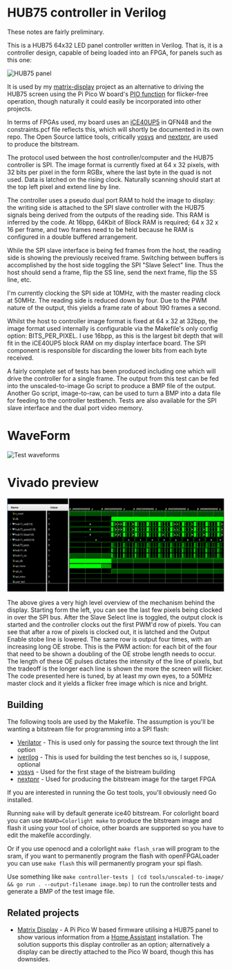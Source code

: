 # HUB75 controller in Verilog

These notes are fairly preliminary.

This is a HUB75 64x32 LED panel controller written in Verilog. That is, it is a controller design, capable of being loaded into an FPGA, for panels such as this one:

![HUB75 panel](images/hub75-panel.jpg)

It is used by my [matrix-display](https://github.com/aslak3/matrix-display) project as an alternative to driving the HUB75 screen using the Pi Pico W board's [PIO function](https://blues.com/blog/raspberry-pi-pico-pio/) for flicker-free operation, though naturally it could easily be incorporated into other projects.

In terms of FPGAs used, my board uses an [iCE40UP5](https://www.latticesemi.com/en/Products/FPGAandCPLD/iCE40UltraPlus) in QFN48 and the constraints.pcf file reflects this, which will shortly be documented in its own repo. The Open Source lattice tools, critically [yosys](https://github.com/YosysHQ/yosys) and [nextpnr](https://github.com/YosysHQ/nextpnr), are used to produce the bitstream.

The protocol used between the host controller/computer and the HUB75 controller is SPI. The image format is currently fixed at 64 x 32 pixels, with 32 bits per pixel in the form RGBx, where the last byte in the quad is not used. Data is latched on the rising clock. Naturally scanning should start at the top left pixel and extend line by line.

The controller uses a pseudo dual port RAM to hold the image to display: the writing side is attached to the SPI slave controller with the HUB75 signals being derived from the outputs of the reading side. This RAM is inferred by the code. At 16bpp, 64Kbit of Block RAM is required; 64 x 32 x 16 per frame, and two frames need to be held because  he RAM is configured in a double buffered arrangement.

While the SPI slave interface is being fed frames from the host, the reading side is showing the previously received frame. Switching between buffers is accomplished by the host side toggling the SPI "Slave Select" line. Thus the host should send a frame, flip the SS line, send the next frame, flip the SS line, etc.

I'm currently clocking the SPI side at 10MHz, with the master reading clock at 50MHz. The reading side is reduced down by four. Due to the PWM nature of the output, this yields a frame rate of about 190 frames a second.

Whilst the host to controller image format is fixed at 64 x 32 at 32bpp, the image format used internally is configurable via the Makefile's only config option: BITS_PER_PIXEL. I use 16bpp, as this is the largest bit depth that will fit in the iCE40UP5 block RAM on my display interface board. The SPI component is responsible for discarding the lower bits from each byte received.

A fairly complete set of tests has been produced including one which will drive the controller for a single frame. The output from this test can be fed into the unscaled-to-image Go script to produce a BMP file of the output. Another Go script, image-to-raw, can be used to turn a BMP into a data file for feeding to the controller testbench. Tests are also available for the SPI slave interface and the dual port video memory.
# WaveForm

![Test waveforms](images/hub75-waveform.png)

# Vivado preview

![Vivado Tests](images/vivado_waveform.png)

The above gives a very high level overview of the mechanism behind the display. Starting form the left, you can see the last few pixels being clocked in over the SPI bus. After the Slave Select line is toggled, the output clock is started and the controller clocks out the first PWM'd row of pixels. You can see that after a row of pixels is clocked out, it is latched and the Output Enable stobe line is lowered. The same row is output four times, with an increasing long OE strobe. This is the PWM action: for each bit of the four that need to be shown a doubling of the OE strobe length needs to occur. The length of these OE pulses dictates the intensity of the line of pixels, but the tradeoff is the longer each line is shown the more the screen will flicker. The code presented here is tuned, by at least my own eyes, to a 50MHz master clock and it yields a flicker free image which is nice and bright.

## Building

The following tools are used by the Makefile. The assumption is you'll be wanting a bitstream file for programming into a SPI flash:

* [Verilator](https://www.veripool.org/verilator/) - This is used only for passing the source text through the lint option
* [iverilog](https://github.com/steveicarus/iverilog) - This is used for building the test benches so is, I suppose, optional
* [yosys](https://github.com/YosysHQ/yosys) - Used for the first stage of the bistream building
* [nextpnr](https://github.com/YosysHQ/nextpnr) - Used for producing the bitstream image for the target FPGA

If you are interested in running the Go test tools, you'll obviously need Go installed.

Running `make` will by default generate ice40 bitstream. For colorlight board you can use `BOARD=Colorlight make` to produce the bitstream image and flash it using your tool of choice, other boards are supported so you have to edit the makefile accordingly.

Or if you use openocd and a colorlight `make flash_sram` will program to the sram, if you want to permanently program the flash with openFPGALoader you can use  `make flash` this will permanently program your spi flash.

Use something like `make controller-tests | (cd tools/unscaled-to-image/ && go run . --output-filename image.bmp)` to run the controller tests and generate a BMP of the test image file.

## Related projects

* [Matrix Display](https://github.com/aslak3/matrix-display) - A Pi Pico W based firmware utilising a HUB75 panel to show various information from a [Home Assistant](https://www.home-assistant.io/) installation. The solution supports this display controller as an option; alternatively a display can be directly attached to the Pico W board, though this has downsides.
